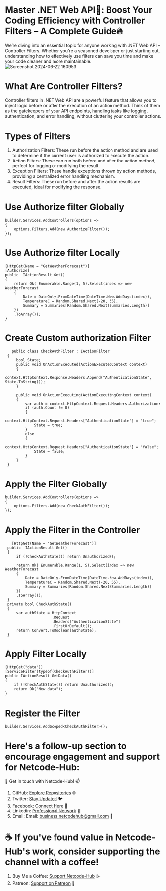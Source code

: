 # Master .NET Web API🌠: Boost Your Coding Efficiency with Controller Filters – A Complete Guide🔥
 We’re diving into an essential topic for anyone working with .NET Web API – Controller Filters. Whether you're a seasoned developer or just starting out, understanding how to effectively use filters can save you time and make your code cleaner and more maintainable.
![Screenshot 2024-06-22 160953](https://github.com/Netcode-Hub/DemoFiltersInWebApi/assets/110794348/e1a7583e-f6e7-4ded-bf8d-bd3f5e139cd0)

# What Are Controller Filters?
Controller filters in .NET Web API are a powerful feature that allows you to inject logic before or after the execution of an action method. Think of them as the gatekeepers of your API endpoints, handling tasks like logging, authentication, and error handling, without cluttering your controller actions.

# Types of Filters
1. Authorization Filters: These run before the action method and are used to determine if the current user is authorized to execute the action.
2. Action Filters: These can run both before and after the action method, perfect for logging or modifying the result.
3. Exception Filters: These handle exceptions thrown by action methods, providing a centralized error handling mechanism.
4. Result Filters: These run before and after the action results are executed, ideal for modifying the response.

# Use Authorize filter Globally
    builder.Services.AddControllers(options =>
    {
        options.Filters.Add(new AuthorizeFilter());
    });

# Use Authorize filter Locally
    [HttpGet(Name = "GetWeatherForecast")]
    [Authorize]
    public  IActionResult Get()
    {
        return Ok( Enumerable.Range(1, 5).Select(index => new WeatherForecast
        {
            Date = DateOnly.FromDateTime(DateTime.Now.AddDays(index)),
            TemperatureC = Random.Shared.Next(-20, 55),
            Summary = Summaries[Random.Shared.Next(Summaries.Length)]
        })
        .ToArray());
    }

  # Create Custom authorization Filter
       public class CheckAuthFilter : IActionFilter
     {
         bool State;
         public void OnActionExecuted(ActionExecutedContext context)
         {
             context.HttpContext.Response.Headers.Append("AuthenticationState", State.ToString());
         }
    
         public void OnActionExecuting(ActionExecutingContext context)
         {
             var auth = context.HttpContext.Request.Headers.Authorization;
             if (auth.Count != 0)
             {
                 context.HttpContext.Request.Headers["AuthenticationState"] = "true";
                 State = true;
             }
             else
             {
                 context.HttpContext.Request.Headers["AuthenticationState"] = "false";
                 State = false;
             }
         }
     }

  # Apply the Filter Globally
    builder.Services.AddControllers(options =>
    {
        options.Filters.Add(new CheckAuthFilter());
    });

  # Apply the Filter in the Controller
       [HttpGet(Name = "GetWeatherForecast")]
     public  IActionResult Get()
     {
         if (!CheckAuthState()) return Unauthorized();
    
         return Ok( Enumerable.Range(1, 5).Select(index => new WeatherForecast
         {
             Date = DateOnly.FromDateTime(DateTime.Now.AddDays(index)),
             TemperatureC = Random.Shared.Next(-20, 55),
             Summary = Summaries[Random.Shared.Next(Summaries.Length)]
         })
         .ToArray());
     }
     private bool CheckAuthState()
     {
         var authState = HttpContext
                         .Request
                         .Headers["AuthenticationState"]
                         .FirstOrDefault();
         return Convert.ToBoolean(authState);
     }

# Apply Filter Locally
    [HttpGet("data")]
    [ServiceFilter(typeof(CheckAuthFilter))]
    public IActionResult GetData()
    {
        if (!CheckAuthState()) return Unauthorized();
        return Ok("New data");
    }

  # Register the Filter
    builder.Services.AddScoped<CheckAuthFilter>();
    
# Here's a follow-up section to encourage engagement and support for Netcode-Hub:
🌟 Get in touch with Netcode-Hub! 📫
1. GitHub: [Explore Repositories](https://github.com/Netcode-Hub/Netcode-Hub) 🌐
2. Twitter: [Stay Updated](https://twitter.com/NetcodeHub) 🐦
3. Facebook: [Connect Here](https://web.facebook.com/NetcodeHub) 📘
4. LinkedIn: [Professional Network](https://www.linkedin.com/in/netcode-hub-90b188258/) 🔗
5. Email: Email: [business.netcodehub@gmail.com](mailto:business.netcodehub@gmail.com) 📧
   
# ☕️ If you've found value in Netcode-Hub's work, consider supporting the channel with a coffee!
1. Buy Me a Coffee: [Support Netcode-Hub](https://www.buymeacoffee.com/NetcodeHub) ☕️
2. Patreon: [Support on Patreon](https://patreon.com/user?u=113091185&utm_medium=unknown&utm_source=join_link&utm_campaign=creatorshare_creator&utm_content=copyLink) 🌟
